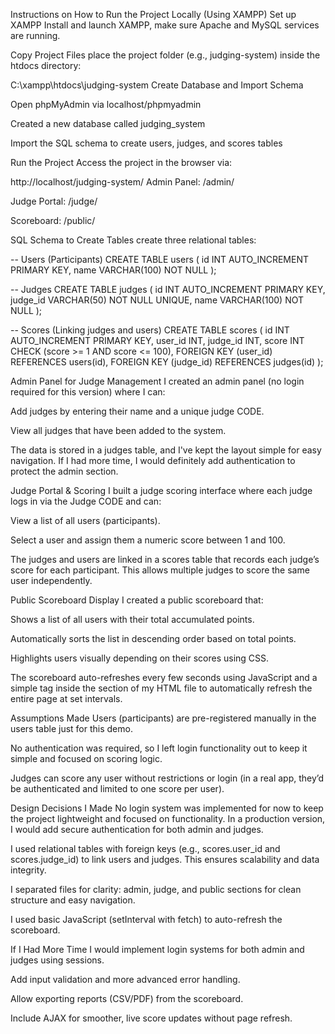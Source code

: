 Instructions on How to Run the Project Locally (Using XAMPP)
Set up XAMPP
Install and launch XAMPP, make sure Apache and MySQL services are running.

Copy Project Files
place the project folder (e.g., judging-system) inside the htdocs directory:

C:\xampp\htdocs\judging-system
Create Database and Import Schema

Open phpMyAdmin via localhost/phpmyadmin

Created a new database called judging_system

Import the SQL schema to create users, judges, and scores tables

Run the Project
Access the project in the browser via:

http://localhost/judging-system/
Admin Panel: /admin/

Judge Portal: /judge/

Scoreboard: /public/

SQL Schema to Create Tables
create three relational tables:

-- Users (Participants)
CREATE TABLE users (
id INT AUTO_INCREMENT PRIMARY KEY,
name VARCHAR(100) NOT NULL
);

-- Judges
CREATE TABLE judges (
id INT AUTO_INCREMENT PRIMARY KEY,
judge_id VARCHAR(50) NOT NULL UNIQUE,
name VARCHAR(100) NOT NULL
);

-- Scores (Linking judges and users)
CREATE TABLE scores (
id INT AUTO_INCREMENT PRIMARY KEY,
user_id INT,
judge_id INT,
score INT CHECK (score >= 1 AND score <= 100),
FOREIGN KEY (user_id) REFERENCES users(id),
FOREIGN KEY (judge_id) REFERENCES judges(id)
);

Admin Panel for Judge Management
I created an admin panel (no login required for this version) where I can:

Add judges by entering their name and a unique judge CODE.

View all judges that have been added to the system.

The data is stored in a judges table, and I've kept the layout simple for easy navigation. If I had more time, I would definitely add authentication to protect the admin section.

Judge Portal & Scoring
I built a judge scoring interface where each judge logs in via the Judge CODE and can:

View a list of all users (participants).

Select a user and assign them a numeric score between 1 and 100.

The judges and users are linked in a scores table that records each judge’s score for each participant. This allows multiple judges to score the same user independently.

Public Scoreboard Display
I created a public scoreboard that:

Shows a list of all users with their total accumulated points.

Automatically sorts the list in descending order based on total points.

Highlights users visually depending on their scores using CSS.

The scoreboard auto-refreshes every few seconds using JavaScript and a simple <meta> tag inside the <head> section of my HTML file to automatically refresh the entire page at set intervals.

Assumptions Made
Users (participants) are pre-registered manually in the users table just for this demo.

No authentication was required, so I left login functionality out to keep it simple and focused on scoring logic.

Judges can score any user without restrictions or login (in a real app, they’d be authenticated and limited to one score per user).

Design Decisions I Made
No login system was implemented for now to keep the project lightweight and focused on functionality. In a production version, I would add secure authentication for both admin and judges.

I used relational tables with foreign keys (e.g., scores.user_id and scores.judge_id) to link users and judges. This ensures scalability and data integrity.

I separated files for clarity: admin, judge, and public sections for clean structure and easy navigation.

I used basic JavaScript (setInterval with fetch) to auto-refresh the scoreboard.

If I Had More Time
I would implement login systems for both admin and judges using sessions.

Add input validation and more advanced error handling.

Allow exporting reports (CSV/PDF) from the scoreboard.

Include AJAX for smoother, live score updates without page refresh.

